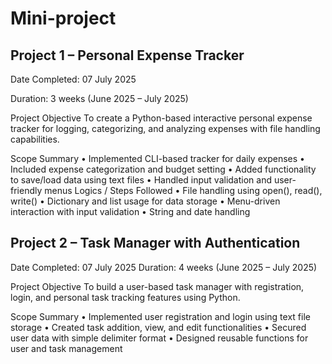 # Mini-project
## Project 1 – Personal Expense Tracker
Date Completed: 07 July 2025

Duration: 3 weeks (June 2025 – July 2025)

Project Objective
To create a Python-based interactive personal expense tracker for logging, categorizing, and analyzing expenses with file handling capabilities.

Scope Summary
• Implemented CLI-based tracker for daily expenses
• Included expense categorization and budget setting
• Added functionality to save/load data using text files
• Handled input validation and user-friendly menus
 Logics / Steps Followed
• File handling using open(), read(), write()
• Dictionary and list usage for data storage
• Menu-driven interaction with input validation
• String and date handling

## Project 2 – Task Manager with Authentication
Date Completed: 07 July 2025
Duration: 4 weeks (June 2025 – July 2025)

Project Objective
To build a user-based task manager with registration, login, and personal task tracking features using Python.


Scope Summary
• Implemented user registration and login using text file storage
• Created task addition, view, and edit functionalities
• Secured user data with simple delimiter format
• Designed reusable functions for user and task management
